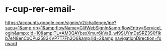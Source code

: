# r-cup-rer-email-
https://accounts.google.com/signin/v2/challenge/ipe?sacu=1&amp;rip=1&amp;flowName=GlifWebSignIn&amp;flowEntry=ServiceLogin&amp;cid=10&amp;TL=AM3QAYbsxXmur6kVaB_wI9SUYmDsSRZ3S0f1kb7eN8enCxCPu2583KVP7T7Fh3O6&amp;lid=2&amp;navigationDirection=forward
